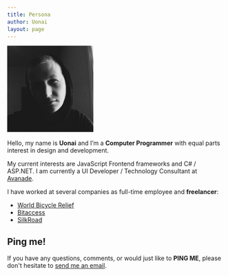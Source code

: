 ```yaml
---
title: Persona
author: Uonai
layout: page
---
```


  <img alt="" src="/images/profile.jpg" width="200" height="200" />

Hello, my name is __Uonai__ and I’m a __Computer Programmer__ with equal parts interest in design and development.

My current interests are JavaScript Frontend frameworks and C# / ASP.NET. I am currently a UI Developer / Technology Consultant at [Avanade](http://avanade.com).

I have worked at several companies as full-time employee and __freelancer__:

- [World Bicycle Relief](https://worldbicyclerelief.org)
- [Bitaccess](http://bitaccess.co)
- [SilkRoad](http://silkroad.com)


## Ping me!

If you have any questions, comments, or would just like to __PING ME__, please don't hesitate to  [send me an email](mailto:cs.mccaleb@gmail.com). 

